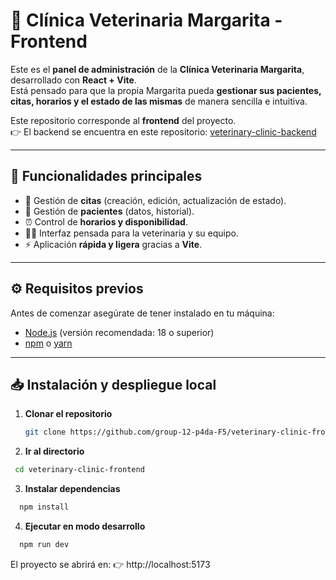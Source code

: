 # 🐾 Clínica Veterinaria Margarita - Frontend

Este es el **panel de administración** de la **Clínica Veterinaria Margarita**, desarrollado con **React + Vite**.  
Está pensado para que la propia Margarita pueda **gestionar sus pacientes, citas, horarios y el estado de las mismas** de manera sencilla e intuitiva.

Este repositorio corresponde al **frontend** del proyecto.  
👉 El backend se encuentra en este repositorio: [veterinary-clinic-backend](https://github.com/group-12-p4da-F5/veterinary-clinic-backend)

---

## 🚀 Funcionalidades principales

- 📅 Gestión de **citas** (creación, edición, actualización de estado).  
- 🐶 Gestión de **pacientes** (datos, historial).  
- ⏰ Control de **horarios y disponibilidad**.  
- 👩‍⚕️ Interfaz pensada para la veterinaria y su equipo.  
- ⚡ Aplicación **rápida y ligera** gracias a **Vite**.

---

## ⚙️ Requisitos previos

Antes de comenzar asegúrate de tener instalado en tu máquina:

- [Node.js](https://nodejs.org/) (versión recomendada: 18 o superior)  
- [npm](https://www.npmjs.com/) o [yarn](https://yarnpkg.com/)  

---

## 📥 Instalación y despliegue local

1. **Clonar el repositorio**
   ```bash
   git clone https://github.com/group-12-p4da-F5/veterinary-clinic-frontend.git
    ```
 2. **Ir al directorio**
 ```bash
  cd veterinary-clinic-frontend
 ```
3. **Instalar dependencias**
```bash
  npm install
 ```
4. **Ejecutar en modo desarrollo**
```bash
  npm run dev
 ```
El proyecto se abrirá en:
👉 http://localhost:5173
